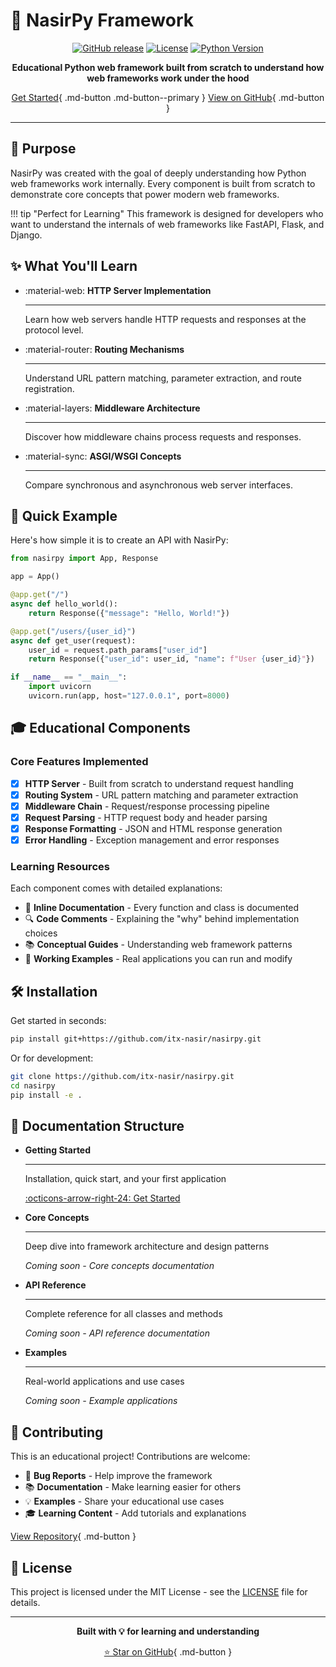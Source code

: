 # 🚀 NasirPy Framework

<div align="center">

[![GitHub release](https://img.shields.io/github/v/release/itx-nasir/nasirpy?include_prereleases&style=flat-square)](https://github.com/itx-nasir/nasirpy/releases)
[![License](https://img.shields.io/github/license/itx-nasir/nasirpy?style=flat-square)](https://github.com/itx-nasir/nasirpy/blob/master/LICENSE)
[![Python Version](https://img.shields.io/badge/python-3.6%2B-blue?style=flat-square)](https://www.python.org/downloads/)

**Educational Python web framework built from scratch to understand how web frameworks work under the hood**

[Get Started](getting-started/installation.md){ .md-button .md-button--primary }
[View on GitHub](https://github.com/itx-nasir/nasirpy){ .md-button }

</div>

---

## 🎯 Purpose

NasirPy was created with the goal of deeply understanding how Python web frameworks work internally. Every component is built from scratch to demonstrate core concepts that power modern web frameworks.

!!! tip "Perfect for Learning"
    This framework is designed for developers who want to understand the internals of web frameworks like FastAPI, Flask, and Django.

## ✨ What You'll Learn

<div class="grid cards" markdown>

-   :material-web: **HTTP Server Implementation**

    ---

    Learn how web servers handle HTTP requests and responses at the protocol level.

-   :material-router: **Routing Mechanisms**

    ---

    Understand URL pattern matching, parameter extraction, and route registration.

-   :material-layers: **Middleware Architecture**

    ---

    Discover how middleware chains process requests and responses.

-   :material-sync: **ASGI/WSGI Concepts**

    ---

    Compare synchronous and asynchronous web server interfaces.

</div>

## 🚀 Quick Example

Here's how simple it is to create an API with NasirPy:

```python
from nasirpy import App, Response

app = App()

@app.get("/")
async def hello_world():
    return Response({"message": "Hello, World!"})

@app.get("/users/{user_id}")
async def get_user(request):
    user_id = request.path_params["user_id"]
    return Response({"user_id": user_id, "name": f"User {user_id}"})

if __name__ == "__main__":
    import uvicorn
    uvicorn.run(app, host="127.0.0.1", port=8000)
```

## 🎓 Educational Components

### Core Features Implemented

- [x] **HTTP Server** - Built from scratch to understand request handling
- [x] **Routing System** - URL pattern matching and parameter extraction  
- [x] **Middleware Chain** - Request/response processing pipeline
- [x] **Request Parsing** - HTTP request body and header parsing
- [x] **Response Formatting** - JSON and HTML response generation
- [x] **Error Handling** - Exception management and error responses

### Learning Resources

Each component comes with detailed explanations:

- 📖 **Inline Documentation** - Every function and class is documented
- 🔍 **Code Comments** - Explaining the "why" behind implementation choices
- 📚 **Conceptual Guides** - Understanding web framework patterns
- 🧪 **Working Examples** - Real applications you can run and modify

## 🛠️ Installation

Get started in seconds:

```bash
pip install git+https://github.com/itx-nasir/nasirpy.git
```

Or for development:

```bash
git clone https://github.com/itx-nasir/nasirpy.git
cd nasirpy
pip install -e .
```

## 📖 Documentation Structure

<div class="grid cards" markdown>

-   **Getting Started**

    ---

    Installation, quick start, and your first application

    [:octicons-arrow-right-24: Get Started](getting-started/installation.md)

-   **Core Concepts**

    ---

    Deep dive into framework architecture and design patterns

    *Coming soon - Core concepts documentation*

-   **API Reference**

    ---

    Complete reference for all classes and methods

    *Coming soon - API reference documentation*

-   **Examples**

    ---

    Real-world applications and use cases

    *Coming soon - Example applications*

</div>

## 🤝 Contributing

This is an educational project! Contributions are welcome:

- 🐛 **Bug Reports** - Help improve the framework
- 📚 **Documentation** - Make learning easier for others
- 💡 **Examples** - Share your educational use cases
- 🎓 **Learning Content** - Add tutorials and explanations

[View Repository](https://github.com/itx-nasir/nasirpy){ .md-button }

## 📄 License

This project is licensed under the MIT License - see the [LICENSE](https://github.com/itx-nasir/nasirpy/blob/master/LICENSE) file for details.

---

<div align="center">

**Built with 💡 for learning and understanding**

[⭐ Star on GitHub](https://github.com/itx-nasir/nasirpy){ .md-button }

</div> 